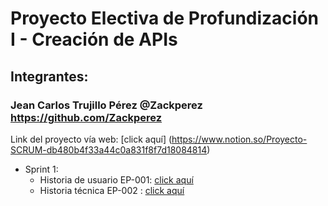 # Proyecto Electiva de Profundización I - Creación de APIs
## Integrantes:
### Jean Carlos Trujillo Pérez @Zackperez https://github.com/Zackperez
Link del proyecto vía web: [click aquí] (https://www.notion.so/Proyecto-SCRUM-db480b4f33a44c0a831f8f7d18084814)
* Sprint 1:
    * Historia de usuario EP-001: [click aquí](https://www.notion.so/EP-001-8ab2e054d7fd45e4b43c2b3b3c0cf7cc)
    * Historia técnica EP-002 : [click aquí](https://www.notion.so/EP-002-f688a93a83f54263a788eb507ce73133) 
